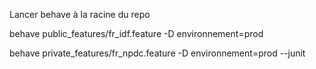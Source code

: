 
Lancer behave à la racine du repo

behave public_features/fr_idf.feature -D environnement=prod

behave private_features/fr_npdc.feature -D environnement=prod  --junit
